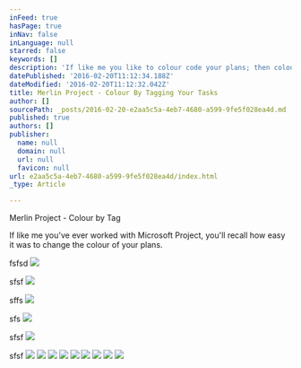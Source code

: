```yaml
---
inFeed: true
hasPage: true
inNav: false
inLanguage: null
starred: false
keywords: []
description: 'If like me you like to colour code your plans; then colouring them by tags is a good way to go. '
datePublished: '2016-02-20T11:12:34.188Z'
dateModified: '2016-02-20T11:12:32.042Z'
title: Merlin Project - Colour By Tagging Your Tasks
author: []
sourcePath: _posts/2016-02-20-e2aa5c5a-4eb7-4680-a599-9fe5f028ea4d.md
published: true
authors: []
publisher:
  name: null
  domain: null
  url: null
  favicon: null
url: e2aa5c5a-4eb7-4680-a599-9fe5f028ea4d/index.html
_type: Article

---
```

Merlin Project - Colour by Tag

If like me you've ever worked with Microsoft Project, you'll recall how easy it was to change the colour of your plans. 

fsfsd
![](https://the-grid-user-content.s3-us-west-2.amazonaws.com/b79766f2-f006-46e5-bfc2-6cfbab0ac788.png)

sfsf
![](https://the-grid-user-content.s3-us-west-2.amazonaws.com/0fd9aaca-b414-43b7-9ede-b87d26b8e948.png)

sffs
![](https://the-grid-user-content.s3-us-west-2.amazonaws.com/ac24f222-09a4-4e73-8b79-3a01cfb5f0ce.png)

sfs
![](https://the-grid-user-content.s3-us-west-2.amazonaws.com/d4b5ca5b-c257-4e5d-b44e-9ad1c8f95769.png)

sfsf
![](https://the-grid-user-content.s3-us-west-2.amazonaws.com/bcba54d0-57dd-4a2b-b005-5cbc4e663605.png)

sfsf
![](https://s3-us-west-2.amazonaws.com/the-grid-img/p/8bc1358114684d7f99a1ab90bd9c93214e71712b.png)
![](https://the-grid-user-content.s3-us-west-2.amazonaws.com/1e4b1b7b-b3dd-437e-a1b4-3aa8191ec734.png)
![](https://the-grid-user-content.s3-us-west-2.amazonaws.com/def7303a-201f-4dd8-b07e-f8d07759c93d.png)
![](https://the-grid-user-content.s3-us-west-2.amazonaws.com/a2f1b7f4-536e-4d2d-acc8-57d3f007df40.png)
![](https://the-grid-user-content.s3-us-west-2.amazonaws.com/6998dc15-25b7-475a-8e47-06e39816dde9.png)
![](https://the-grid-user-content.s3-us-west-2.amazonaws.com/0396d368-2fed-4f2c-a53b-3519faf9d958.png)
![](https://the-grid-user-content.s3-us-west-2.amazonaws.com/48b04ce9-feb5-43fb-887b-e3cc01488e64.png)
![](https://the-grid-user-content.s3-us-west-2.amazonaws.com/082e7298-4e8a-4b73-9f77-87ea443cb5cd.png)
![](https://the-grid-user-content.s3-us-west-2.amazonaws.com/3085ef45-1de2-4480-835a-322d87879bec.png)